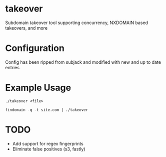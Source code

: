 # takeover
Subdomain takeover tool supporting concurrency, NXDOMAIN based takeovers, and more

# Configuration
Config has been ripped from subjack and modified with new and up to date entries

# Example Usage
`./takeover <file>`

`findomain -q -t site.com | ./takeover`

# TODO
* Add support for regex fingerprints
* Eliminate false positives (s3, fastly)
